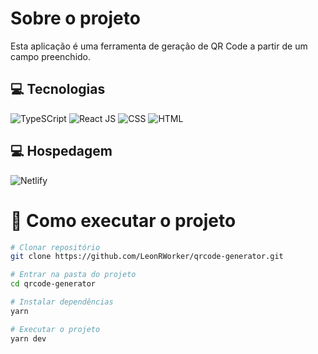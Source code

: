 # Sobre o projeto

Esta aplicação é uma ferramenta de geração de QR Code a partir de um campo preenchido.

## 💻 Tecnologias

![TypeSCript](https://img.shields.io/badge/TypeScript-007ACC?style=for-the-badge&logo=typescript&logoColor=white)
![React JS](https://img.shields.io/badge/React-20232A?style=for-the-badge&logo=react&logoColor=61DAFB)
![CSS](https://img.shields.io/badge/CSS3-1572B6?style=for-the-badge&logo=css3&logoColor=white)
![HTML](https://img.shields.io/badge/HTML5-E34F26?style=for-the-badge&logo=html5&logoColor=white)

## 💻 Hospedagem

![Netlify](https://img.shields.io/badge/Netlify-00C7B7?style=for-the-badge&logo=netlify&logoColor=white)

# 🚀 Como executar o projeto

```bash
# Clonar repositório
git clone https://github.com/LeonRWorker/qrcode-generator.git 

# Entrar na pasta do projeto
cd qrcode-generator

# Instalar dependências
yarn

# Executar o projeto
yarn dev
```
